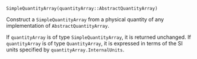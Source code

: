 ```
SimpleQuantityArray(quantityArray::AbstractQuantityArray)
```

Construct a `SimpleQuantityArray` from a physical quantity of any implementation of `AbstractQuantityArray`.

If `quantityArray` is of type `SimpleQuantityArray`, it is returned unchanged. If `quantityArray` is of type `QuantityArray`, it is expressed in terms of the SI units specified by `quantityArray.InternalUnits`.
